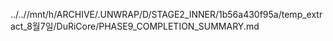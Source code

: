 ../..//mnt/h/ARCHIVE/.UNWRAP/D/STAGE2_INNER/1b56a430f95a/temp_extract_8월7일/DuRiCore/PHASE9_COMPLETION_SUMMARY.md